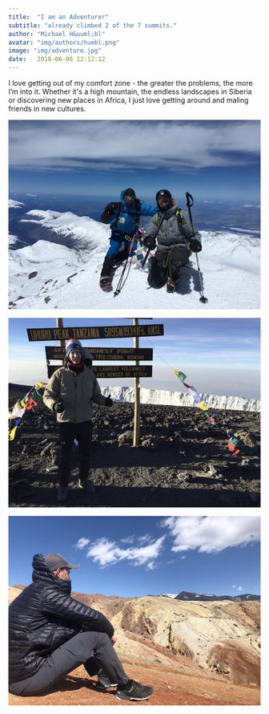 ```yaml
---
title:  "I am an Adventurer"
subtitle: "already climbed 2 of the 7 summits."
author: "Michael H&uuml;bl"
avatar: "img/authors/huebl.png"
image: "img/adventure.jpg"
date:   2018-06-06 12:12:12
---
```


I love getting out of my comfort zone - the greater the problems, the more I’m into it. Whether it's a high mountain, the endless landscapes in Siberia or discovering new places in Africa, I just love getting around and maling friends in new cultures.

![Elbrus](img/posts/elbrus.jpg "Elbrus")

![Kilimanjaro](img/posts/kilimanjaro.jpg "Kilimanjaro")

![Siberia](img/posts/siberia.jpg "Siberia")
